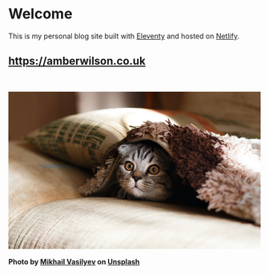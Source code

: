 # Welcome

This is my personal blog site built with <a href="https://www.11ty.dev/">Eleventy</a> and hosted on <a href="https://www.netlify.com/">Netlify</a>. 

## <strong><a href="https://amberwilson.co.uk/">https://amberwilson.co.uk</a>
<br />

![Image of a cute cat](./cat.jpg)

<span>Photo by <a href="https://unsplash.com/@miklevasilyev?utm_source=unsplash&amp;utm_medium=referral&amp;utm_content=creditCopyText">Mikhail Vasilyev</a> on <a href="https://unsplash.com/s/photos/cat?utm_source=unsplash&amp;utm_medium=referral&amp;utm_content=creditCopyText">Unsplash</a></span>
